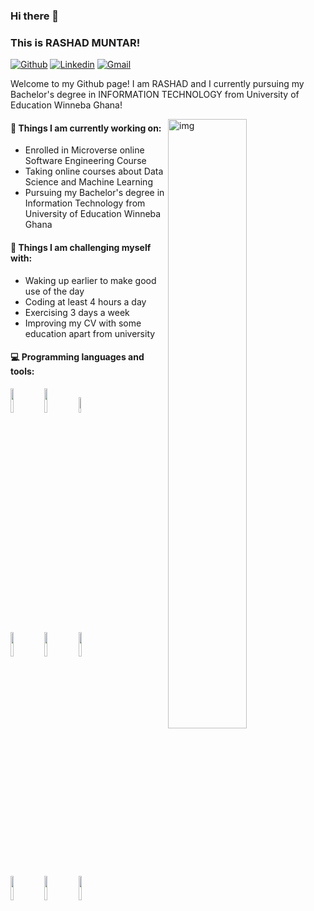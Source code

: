 ### Hi there 👋 
### This is RASHAD MUNTAR!

[![Github](https://img.shields.io/badge/-Github-000?style=flat&logo=Github&logoColor=white)](https://github.com/Rashad-Muntar)
[![Linkedin](https://img.shields.io/badge/-LinkedIn-blue?style=flat&logo=Linkedin&logoColor=white)](https://www.linkedin.com/in/rashad-muntar-70a55b1b0/)
[![Gmail](https://img.shields.io/badge/-Gmail-c14438?style=flat&logo=Gmail&logoColor=white)](mailto:muntartoure@gmail.com)

Welcome to my Github page! I am RASHAD and I currently pursuing my Bachelor's degree in INFORMATION TECHNOLOGY from University of Education Winneba Ghana!  


<img align="right" alt="img" src="https://www.explore-group.com/storage/images/interruptions2.jpg" width="50%" height="auto" />


#### 🌱 Things I am currently working on: 
- Enrolled in Microverse online Software Engineering Course  
- Taking online courses about Data Science and Machine Learning
- Pursuing my Bachelor's degree in Information Technology from University of Education Winneba Ghana

#### :muscle: Things I am challenging myself with:
- Waking up earlier to make good use of the day
- Coding at least 4 hours a day
- Exercising 3 days a week
- Improving my CV with some education apart from university

#### :computer: Programming languages and tools: 
<p>
	

<code><img width="10%" src="https://www.vectorlogo.zone/logos/jquery/jquery-ar21.svg"></code>
<code><img width="10%" src="https://www.vectorlogo.zone/logos/javascript/javascript-ar21.svg"></code>
<code><img width="8%" src="https://www.vectorlogo.zone/logos/nodejs/nodejs-ar21.svg"></code>
<br />
<code><img width="10%" src="https://www.vectorlogo.zone/logos/reactjs/reactjs-ar21.svg"></code>
<code><img width="10%" src="https://www.vectorlogo.zone/logos/ruby-lang/ruby-lang-ar21.svg"></code>
<code><img width="10%" src="https://www.vectorlogo.zone/logos/mongodb/mongodb-ar21.svg"></code>
<br />
<code><img width="10%" src="https://www.vectorlogo.zone/logos/w3_html5/w3_html5-ar21.svg"></code>
<code><img width="10%" src="https://www.vectorlogo.zone/logos/netlifyapp_watercss/netlifyapp_watercss-ar21.svg"></code>
<code><img width="10%" src="https://www.vectorlogo.zone/logos/sass-lang/sass-lang-ar21.svg"></code>
</p>


